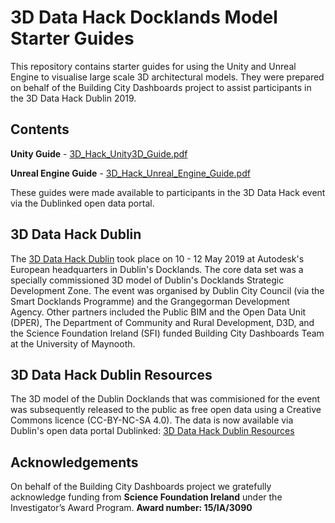 # 3D Data Hack Docklands Model Starter Guides

This repository contains starter guides for using the Unity and Unreal Engine to visualise large scale 3D architectural models. They were prepared on behalf of the Building City Dashboards project to assist participants in the 3D Data Hack Dublin 2019. 

## Contents

**Unity Guide** - [3D_Hack_Unity3D_Guide.pdf](https://github.com/virtualarchitectures/3D_Data_Hack_Docklands_Model_Starter_Guides/blob/master/3D_Hack_Unity3D_Guide.pdf)

**Unreal Engine Guide** - [3D_Hack_Unreal_Engine_Guide.pdf](https://github.com/virtualarchitectures/3D_Data_Hack_Docklands_Model_Starter_Guides/blob/master/3D_Hack_Unreal_Engine_Guide.pdf)

These guides were made available to participants in the 3D Data Hack event via the Dublinked open data portal.

## 3D Data Hack Dublin

The [3D Data Hack Dublin](https://3ddatahack.ie/) took place on 10 - 12 May 2019 at Autodesk's European headquarters in Dublin's Docklands. The core data set was a specially commissioned 3D model of Dublin's Docklands Strategic Development Zone. The event was organised by Dublin City Council (via the Smart Docklands Programme) and the Grangegorman Development Agency. Other partners included the Public BIM and the Open Data Unit (DPER), The Department of Community and Rural Development, D3D, and the Science Foundation Ireland (SFI) funded Building City Dashboards Team at the University of Maynooth.

## 3D Data Hack Dublin Resources

The 3D model of the Dublin Docklands that was commisioned for the event was subsequently released to the public as free open data using a Creative Commons licence (CC-BY-NC-SA 4.0). The data is now available via Dublin's open data portal Dublinked: [3D Data Hack Dublin Resources](https://data.smartdublin.ie/dataset/3d-data-hack-dublin-resources)


## Acknowledgements
On behalf of the Building City Dashboards project we gratefully acknowledge funding from **Science Foundation Ireland** under the Investigator’s Award Program. **Award number: 15/IA/3090**

